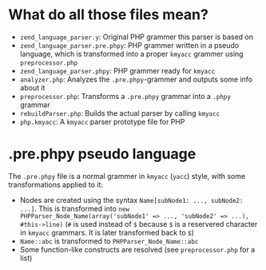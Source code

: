 What do all those files mean?
=============================

 * `zend_language_parser.y`:        Original PHP grammer this parser is based on
 * `zend_language_parser.pre.phpy`: PHP grammer written in a pseudo language, which is transformed
   into a proper `kmyacc` grammer using `preprocessor.php`
 * `zend_language_parser.phpy`:     PHP grammer ready for `kmyacc`
 * `analyzer.php`:                  Analyzes the `.pre.phpy`-grammer and outputs some info about it
 * `preprocessor.php`:              Transforms a `.pre.phpy` grammar into a `.phpy` grammar
 * `rebuildParser.php`:             Builds the actual parser by calling `kmyacc`
 * `php.kmyacc`:                    A `kmyacc` parser prototype file for PHP

.pre.phpy pseudo language
=========================

The `.pre.phpy` file is a normal grammer in `kmyacc` (`yacc`) style, with some transformations
applied to it:

 * Nodes are created using the syntax `Name[subNode1: ..., subNode2: ...]`. This is transformed into
   `new PHPParser_Node_Name(array('subNode1' => ..., 'subNode2' => ...), #this->line)` (`#` is used
   instead of `$` because `$` is a reservered character in `kmyacc` grammars. It is later transformed
   back to `$`)
 * `Name::abc` is transformed to `PHPParser_Node_Name::abc`
 * Some function-like constructs are resolved (see `preprocessor.php` for a list)